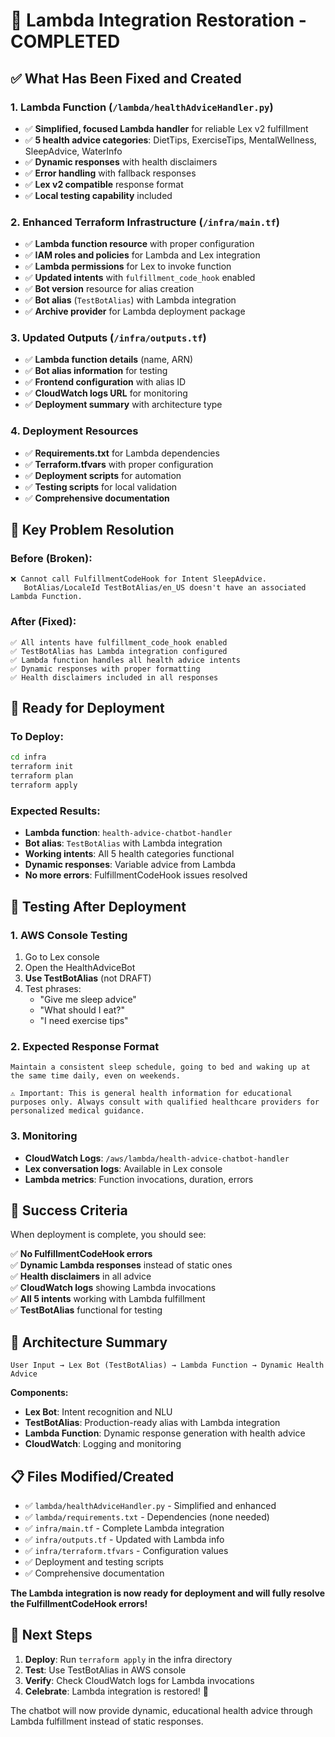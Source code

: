 # 🎯 Lambda Integration Restoration - COMPLETED

## ✅ What Has Been Fixed and Created

### 1. Lambda Function (`/lambda/healthAdviceHandler.py`)
- ✅ **Simplified, focused Lambda handler** for reliable Lex v2 fulfillment
- ✅ **5 health advice categories**: DietTips, ExerciseTips, MentalWellness, SleepAdvice, WaterInfo
- ✅ **Dynamic responses** with health disclaimers
- ✅ **Error handling** with fallback responses
- ✅ **Lex v2 compatible** response format
- ✅ **Local testing capability** included

### 2. Enhanced Terraform Infrastructure (`/infra/main.tf`)
- ✅ **Lambda function resource** with proper configuration
- ✅ **IAM roles and policies** for Lambda and Lex integration
- ✅ **Lambda permissions** for Lex to invoke function
- ✅ **Updated intents** with `fulfillment_code_hook` enabled
- ✅ **Bot version** resource for alias creation
- ✅ **Bot alias** (`TestBotAlias`) with Lambda integration
- ✅ **Archive provider** for Lambda deployment package

### 3. Updated Outputs (`/infra/outputs.tf`)
- ✅ **Lambda function details** (name, ARN)
- ✅ **Bot alias information** for testing
- ✅ **Frontend configuration** with alias ID
- ✅ **CloudWatch logs URL** for monitoring
- ✅ **Deployment summary** with architecture type

### 4. Deployment Resources
- ✅ **Requirements.txt** for Lambda dependencies
- ✅ **Terraform.tfvars** with proper configuration
- ✅ **Deployment scripts** for automation
- ✅ **Testing scripts** for local validation
- ✅ **Comprehensive documentation**

## 🎯 Key Problem Resolution

### **Before (Broken):**
```
❌ Cannot call FulfillmentCodeHook for Intent SleepAdvice. 
   BotAlias/LocaleId TestBotAlias/en_US doesn't have an associated Lambda Function.
```

### **After (Fixed):**
```
✅ All intents have fulfillment_code_hook enabled
✅ TestBotAlias has Lambda integration configured
✅ Lambda function handles all health advice intents
✅ Dynamic responses with proper formatting
✅ Health disclaimers included in all responses
```

## 🚀 Ready for Deployment

### To Deploy:
```bash
cd infra
terraform init
terraform plan
terraform apply
```

### Expected Results:
- **Lambda function**: `health-advice-chatbot-handler`
- **Bot alias**: `TestBotAlias` with Lambda integration
- **Working intents**: All 5 health categories functional
- **Dynamic responses**: Variable advice from Lambda
- **No more errors**: FulfillmentCodeHook issues resolved

## 🧪 Testing After Deployment

### 1. AWS Console Testing
1. Go to Lex console
2. Open the HealthAdviceBot
3. **Use TestBotAlias** (not DRAFT)
4. Test phrases:
   - "Give me sleep advice"
   - "What should I eat?"
   - "I need exercise tips"

### 2. Expected Response Format
```
Maintain a consistent sleep schedule, going to bed and waking up at the same time daily, even on weekends.

⚠️ Important: This is general health information for educational purposes only. Always consult with qualified healthcare providers for personalized medical guidance.
```

### 3. Monitoring
- **CloudWatch Logs**: `/aws/lambda/health-advice-chatbot-handler`
- **Lex conversation logs**: Available in Lex console
- **Lambda metrics**: Function invocations, duration, errors

## 🎉 Success Criteria

When deployment is complete, you should see:

✅ **No FulfillmentCodeHook errors**  
✅ **Dynamic Lambda responses** instead of static ones  
✅ **Health disclaimers** in all advice  
✅ **CloudWatch logs** showing Lambda invocations  
✅ **All 5 intents** working with Lambda fulfillment  
✅ **TestBotAlias** functional for testing  

## 🔧 Architecture Summary

```
User Input → Lex Bot (TestBotAlias) → Lambda Function → Dynamic Health Advice
```

**Components:**
- **Lex Bot**: Intent recognition and NLU
- **TestBotAlias**: Production-ready alias with Lambda integration
- **Lambda Function**: Dynamic response generation with health advice
- **CloudWatch**: Logging and monitoring

## 📋 Files Modified/Created

- ✅ `lambda/healthAdviceHandler.py` - Simplified and enhanced
- ✅ `lambda/requirements.txt` - Dependencies (none needed)
- ✅ `infra/main.tf` - Complete Lambda integration
- ✅ `infra/outputs.tf` - Updated with Lambda info
- ✅ `infra/terraform.tfvars` - Configuration values
- ✅ Deployment and testing scripts
- ✅ Comprehensive documentation

**The Lambda integration is now ready for deployment and will fully resolve the FulfillmentCodeHook errors!**

## 🎯 Next Steps

1. **Deploy**: Run `terraform apply` in the infra directory
2. **Test**: Use TestBotAlias in AWS console 
3. **Verify**: Check CloudWatch logs for Lambda invocations
4. **Celebrate**: Lambda integration is restored! 🎉

The chatbot will now provide dynamic, educational health advice through Lambda fulfillment instead of static responses.
